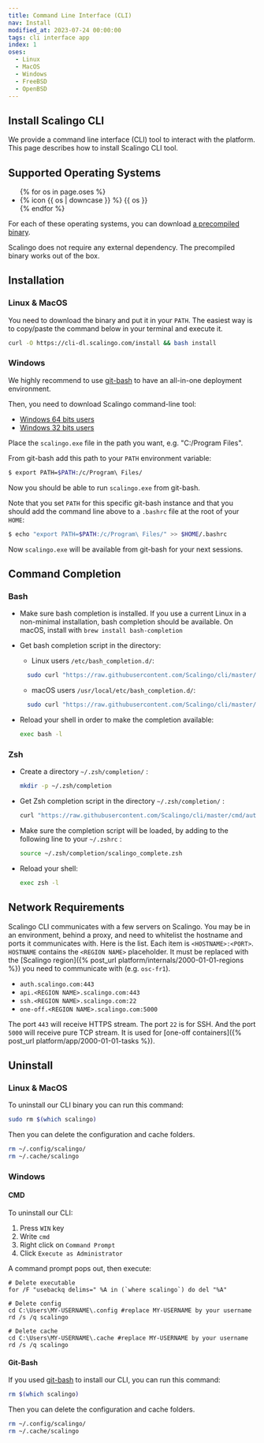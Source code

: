 ```yaml
---
title: Command Line Interface (CLI)
nav: Install
modified_at: 2023-07-24 00:00:00
tags: cli interface app
index: 1
oses:
  - Linux
  - MacOS
  - Windows
  - FreeBSD
  - OpenBSD
---
```


## Install Scalingo CLI

We provide a command line interface (CLI) tool to interact with the platform.
This page describes how to install Scalingo CLI tool.

## Supported Operating Systems

<ul class='flex flex-row flex-wrap list-unstyled gap-x-8'>
  {% for os in page.oses %}
    <li class='flex flex-row'>
      <div class="flex flex-row items-center">
        <span class="h-5 w-5 mr-2">{% icon {{ os | downcase }} %}</span>
        {{ os }}
      </div>
    </li>
  {% endfor %}
</ul>

For each of these operating systems, you can download
[a precompiled binary](https://github.com/Scalingo/cli/releases).

Scalingo does not require any external dependency. The precompiled binary works
out of the box.

## Installation

### Linux & MacOS

You need to download the binary and put it in your `PATH`. The easiest way is
to copy/paste the command below in your terminal and execute it.

```bash
curl -O https://cli-dl.scalingo.com/install && bash install
```

### Windows

We highly recommend to use [git-bash](https://gitforwindows.org/) to have an all-in-one deployment environment.

Then, you need to download Scalingo command-line tool:

* [Windows 64 bits users](https://cli-dl.scalingo.com/release/scalingo_latest_windows_amd64.zip)
* [Windows 32 bits users](https://cli-dl.scalingo.com/release/scalingo_latest_windows_386.zip)

Place the `scalingo.exe` file in the path you want, e.g. "C:/Program Files".

From git-bash add this path to your `PATH` environment variable:

```bash
$ export PATH=$PATH:/c/Program\ Files/
```

Now you should be able to run `scalingo.exe` from git-bash.

Note that you set `PATH` for this specific git-bash instance and that you should add the command line above to a `.bashrc` file at the root of your `HOME`:

```bash
$ echo "export PATH=$PATH:/c/Program\ Files/" >> $HOME/.bashrc
```

Now `scalingo.exe` will be available from git-bash for your next sessions.

## Command Completion

### Bash

* Make sure bash completion is installed. If you use a current Linux in a
  non-minimal installation, bash completion should be available. On macOS,
  install with `brew install bash-completion`

* Get bash completion script in the directory:
  * Linux users `/etc/bash_completion.d/`:

  ```bash
    sudo curl "https://raw.githubusercontent.com/Scalingo/cli/master/cmd/autocomplete/scripts/scalingo_complete.bash" -o /etc/bash_completion.d/scalingo_complete.sh
  ```

  * macOS users `/usr/local/etc/bash_completion.d/`:

  ```bash
    sudo curl "https://raw.githubusercontent.com/Scalingo/cli/master/cmd/autocomplete/scripts/scalingo_complete.bash" -o /usr/local/etc/bash_completion.d/scalingo_complete.sh
  ```

* Reload your shell in order to make the completion available:

  ```bash
  exec bash -l
  ```

### Zsh

* Create a directory `~/.zsh/completion/` :

  ```bash
  mkdir -p ~/.zsh/completion
  ```

* Get Zsh completion script in the directory `~/.zsh/completion/` :

  ```bash
  curl "https://raw.githubusercontent.com/Scalingo/cli/master/cmd/autocomplete/scripts/scalingo_complete.zsh" > ~/.zsh/completion/scalingo_complete.zsh
  ```

* Make sure the completion script will be loaded, by adding to the following line to your `~/.zshrc` :

  ```bash
  source ~/.zsh/completion/scalingo_complete.zsh
  ```

* Reload your shell:

  ```bash
  exec zsh -l
  ```

## Network Requirements

Scalingo CLI communicates with a few servers on Scalingo. You may be in an
environment, behind a proxy, and need to whitelist the hostname and ports it
communicates with. Here is the list. Each item is `<HOSTNAME>:<PORT>`.
`HOSTNAME` contains the `<REGION NAME>` placeholder. It must be replaced with
the [Scalingo region]({% post_url platform/internals/2000-01-01-regions %}) you
need to communicate with (e.g. `osc-fr1`).

* `auth.scalingo.com:443`
* `api.<REGION NAME>.scalingo.com:443`
* `ssh.<REGION NAME>.scalingo.com:22`
* `one-off.<REGION NAME>.scalingo.com:5000`

The port `443` will receive HTTPS stream. The port `22` is for SSH. And the port
`5000` will receive pure TCP stream. It is used for [one-off containers]({%
post_url platform/app/2000-01-01-tasks %}).

## Uninstall

### Linux & MacOS

To uninstall our CLI binary you can run this command:

```bash
sudo rm $(which scalingo)
```

Then you can delete the configuration and cache folders.

```bash
rm ~/.config/scalingo/
rm ~/.cache/scalingo
```

### Windows

#### CMD

To uninstall our CLI:
1. Press `WIN` key
2. Write `cmd`
3. Right click on `Command Prompt`
4. Click `Execute as Administrator`

A command prompt pops out, then execute:

```shell
# Delete executable
for /F "usebackq delims=" %A in (`where scalingo`) do del "%A"

# Delete config
cd C:\Users\MY-USERNAME\.config #replace MY-USERNAME by your username
rd /s /q scalingo

# Delete cache
cd C:\Users\MY-USERNAME\.cache #replace MY-USERNAME by your username
rd /s /q scalingo
```

#### Git-Bash

If you used [git-bash](https://gitforwindows.org/) to install our CLI, you can run this command:

```bash
rm $(which scalingo)
```

Then you can delete the configuration and cache folders.

```bash
rm ~/.config/scalingo/
rm ~/.cache/scalingo
```
